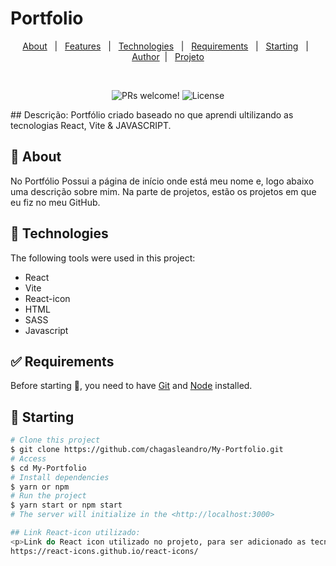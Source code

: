 # Portfolio
<p align="center">
  <a href="#dart-about">About</a> &#xa0; | &#xa0; 
  <a href="#sparkles-features">Features</a> &#xa0; | &#xa0;
  <a href="#rocket-technologies">Technologies</a> &#xa0; | &#xa0;
  <a href="#white_check_mark-requirements">Requirements</a> &#xa0; | &#xa0;
  <a href="#checkered_flag-starting">Starting</a> &#xa0; | &#xa0;
  <a href="https://github.com/chagasleandro" target="_blank">Author</a>&#xa0; | &#xa0
  <a href="https://my-portfolio-gray-ten.vercel.app/" target="_blank" rel="noopener noreferrer">Projeto</a>
</p>

<br>

<p align="center">
 <img src="https://img.shields.io/static/v1?label=PRs&message=welcome&color=49AA26&labelColor=000000" alt="PRs welcome!" />

  <img alt="License" src="https://img.shields.io/static/v1?label=license&message=MIT&color=49AA26&labelColor=000000">
</p>
## Descrição:
Portfólio criado baseado no que aprendi ultilizando as tecnologias React, Vite & JAVASCRIPT.

## :dart: About ##
No Portfólio Possui a página de início onde está meu nome e, logo abaixo uma descrição sobre mim. Na parte de projetos, estão os projetos em que eu fiz no meu GitHub.

## :rocket: Technologies ##

The following tools were used in this project:

* React
* Vite
* React-icon
* HTML
* SASS
* Javascript

## :white_check_mark: Requirements ##

Before starting :checkered_flag:, you need to have [Git](https://git-scm.com) and [Node](https://nodejs.org/en/) installed.

## :checkered_flag: Starting ##

```bash
# Clone this project
$ git clone https://github.com/chagasleandro/My-Portfolio.git
# Access
$ cd My-Portfolio
# Install dependencies
$ yarn or npm 
# Run the project
$ yarn start or npm start 
# The server will initialize in the <http://localhost:3000>

## Link React-icon utilizado:
<p>Link do React icon utilizado no projeto, para ser adicionado as tecnologias de sua preferência no projeto.</p>
https://react-icons.github.io/react-icons/




